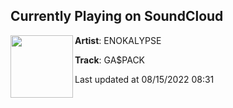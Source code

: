 ## Currently Playing on SoundCloud

[<img align="left" width="100" src="https://i1.sndcdn.com/artworks-niP9Wo4kyCHwm5bW-CTpqgQ-t500x500.jpg">](https://soundcloud.com/enokalypse/gapack-1)

**Artist**: ENOKALYPSE 

**Track**: GA$PACK

Last updated at 08/15/2022 08:31
